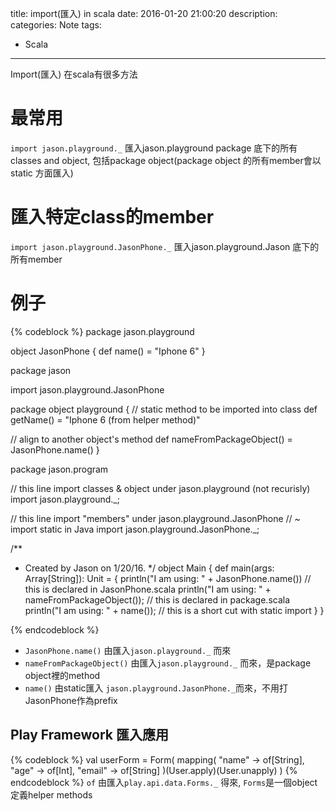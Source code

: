 title: import(匯入) in scala
date: 2016-01-20 21:00:20
description:
categories: Note
tags:
- Scala
---


Import(匯入) 在scala有很多方法
# 最常用 
`import jason.playground._` 
匯入jason.playground package 底下的所有classes and object, 包括package object(package object 的所有member會以static 方面匯入)

# 匯入特定class的member
`import jason.playground.JasonPhone._`
匯入jason.playground.Jason 底下的所有member


# 例子
{% codeblock %}
package jason.playground

object JasonPhone {
  def name() = "Iphone 6"
}

package jason

import jason.playground.JasonPhone

package object playground {
  // static method to be imported into class
  def getName() = "Iphone 6 (from helper method)"

  // align to another object's method
  def nameFromPackageObject() = JasonPhone.name()
}

package jason.program

// this line import classes & object under jason.playground (not recurisly)
import jason.playground._;

// this line import "members" under jason.playground.JasonPhone
// ~ import static in Java
import jason.playground.JasonPhone._;

/**
  * Created by Jason on 1/20/16.
  */
object Main {
  def main(args: Array[String]): Unit = {
    println("I am using: " + JasonPhone.name()) // this is declared in JasonPhone.scala
    println("I am using: " + nameFromPackageObject()); // this is declared in package.scala
    println("I am using: " + name()); // this is a short cut with static import
  }
}

{% endcodeblock %}

- `JasonPhone.name()` 由匯入`jason.playground._` 而來
- `nameFromPackageObject()` 由匯入`jason.playground._` 而來，是package object裡的method
- `name()` 由static匯入 `jason.playground.JasonPhone._`而來，不用打JasonPhone作為prefix

## Play Framework 匯入應用
{% codeblock %}
val userForm = Form(
  mapping(
    "name" -> of[String],
    "age" -> of[Int],
    "email" -> of[String]
  )(User.apply)(User.unapply)
)
{% endcodeblock %}
`of` 由匯入`play.api.data.Forms._` 得來, `Forms`是一個object定義helper methods

